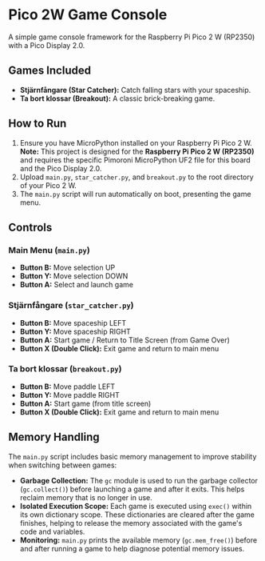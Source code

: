 # Pico 2W Game Console

A simple game console framework for the Raspberry Pi Pico 2 W (RP2350) with a Pico Display 2.0.

## Games Included

*   **Stjärnfångare (Star Catcher):** Catch falling stars with your spaceship.
*   **Ta bort klossar (Breakout):** A classic brick-breaking game.

## How to Run

1.  Ensure you have MicroPython installed on your Raspberry Pi Pico 2 W. **Note:** This project is designed for the **Raspberry Pi Pico 2 W (RP2350)** and requires the specific Pimoroni MicroPython UF2 file for this board and the Pico Display 2.0.
2.  Upload `main.py`, `star_catcher.py`, and `breakout.py` to the root directory of your Pico 2 W.
3.  The `main.py` script will run automatically on boot, presenting the game menu.

## Controls

### Main Menu (`main.py`)

*   **Button B:** Move selection UP
*   **Button Y:** Move selection DOWN
*   **Button A:** Select and launch game

### Stjärnfångare (`star_catcher.py`)

*   **Button B:** Move spaceship LEFT
*   **Button Y:** Move spaceship RIGHT
*   **Button A:** Start game / Return to Title Screen (from Game Over)
*   **Button X (Double Click):** Exit game and return to main menu

### Ta bort klossar (`breakout.py`)

*   **Button B:** Move paddle LEFT
*   **Button Y:** Move paddle RIGHT
*   **Button A:** Start game (from title screen)
*   **Button X (Double Click):** Exit game and return to main menu

## Memory Handling

The `main.py` script includes basic memory management to improve stability when switching between games:

*   **Garbage Collection:** The `gc` module is used to run the garbage collector (`gc.collect()`) before launching a game and after it exits. This helps reclaim memory that is no longer in use.
*   **Isolated Execution Scope:** Each game is executed using `exec()` within its own dictionary scope. These dictionaries are cleared after the game finishes, helping to release the memory associated with the game's code and variables.
*   **Monitoring:** `main.py` prints the available memory (`gc.mem_free()`) before and after running a game to help diagnose potential memory issues.
